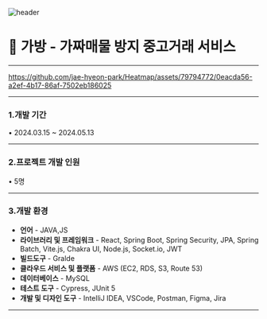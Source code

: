 ![header](https://capsule-render.vercel.app/api?type=Venom&color=auto&height=300&section=header&text=GABANG&fontSize=90)


# 💼 가방 - 가짜매물 방지 중고거래 서비스
---

https://github.com/jae-hyeon-park/Heatmap/assets/79794772/0eacda56-a2ef-4b17-86af-7502eb186025


---
### 1.개발 기간
• 2024.03.15 ~ 2024.05.13

---
### 2.프로젝트 개발 인원
• 5명

---
### 3.개발 환경
- **언어** - JAVA,JS
- **라이브러리 및 프레임워크** - React, Spring Boot, Spring Security, JPA, Spring Batch, Vite.js, Chakra UI, Node.js, Socket.io, JWT
- **빌드도구** - Gralde
- **클라우드 서비스 및 플랫폼** - AWS (EC2, RDS, S3, Route 53)
- **데이터베이스**  - MySQL
- **테스트 도구** - Cypress, JUnit 5
- **개발 및 디자인 도구** - IntelliJ IDEA, VSCode, Postman, Figma, Jira

---
